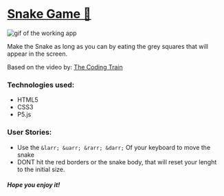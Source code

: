 # [Snake Game 🐍](https://elena-in-code.github.io/Sanke-Game/ "live sample of the game")


![](https://user-images.githubusercontent.com/30567608/33804371-9a4844aa-dda3-11e7-9d38-25b0c774ba73.gif "gif of the working app")

Make the Snake as long as you can by eating the grey squares that will appear in the screen.

Based on the video by:
	[The Coding Train](https://www.youtube.com/watch?v=AaGK-fj-BAM&index=3&list=PLRqwX-V7Uu6ZiZxtDDRCi6uhfTH4FilpH "see the full tutorial and make your own")
	

### Technologies used: 

+ HTML5
+ CSS3
+ P5.js

### User Stories: 

+ Use the ```&larr; &uarr; &rarr; &darr;``` Of your keyboard to move the snake
+ DONT hit the red borders or the snake body, that will reset your lenght to the initial size.

##### Hope you enjoy it!
